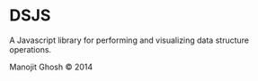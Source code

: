 DSJS
====

A Javascript library for performing and visualizing data structure operations.

Manojit Ghosh © 2014
